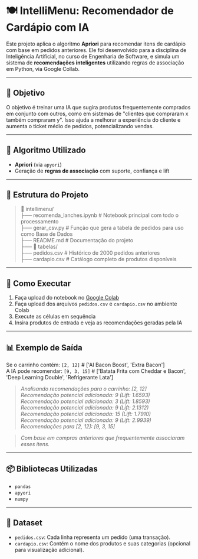 # 🍽️ IntelliMenu: Recomendador de Cardápio com IA

Este projeto aplica o algoritmo **Apriori** para recomendar itens de cardápio com base em pedidos anteriores. Ele foi desenvolvido para a disciplina de Inteligência Artificial, no curso de Engenharia de Software, e simula um sistema de **recomendações inteligentes** utilizando regras de associação em Python, via Google Collab.

---

## 📌 Objetivo

O objetivo é treinar uma IA que sugira produtos frequentemente comprados em conjunto com outros, como em sistemas de "clientes que compraram x também compraram y". Isso ajuda a melhorar a experiência do cliente e aumenta o ticket médio de pedidos, potencializando vendas.

---

## 🧠 Algoritmo Utilizado

- **Apriori** (via `apyori`)
- Geração de **regras de associação** com suporte, confiança e lift

---

## 📁 Estrutura do Projeto
> 📂 intellimenu/ </br>
├── recomenda_lanches.ipynb # Notebook principal com todo o processamento </br>
├── gerar_csv.py # Função que gera a tabela de pedidos para uso como Base de Dados </br>
├── README.md # Documentação do projeto </br>
├── 📂 tabelas/ </br>
    ├── pedidos.csv # Histórico de 2000 pedidos anteriores </br>
    ├── cardapio.csv # Catálogo completo de produtos disponíveis


---

## 🚀 Como Executar

1. Faça upload do notebook no [Google Colab](https://colab.research.google.com)
2. Faça upload dos arquivos `pedidos.csv` e `cardapio.csv` no ambiente Colab
3. Execute as células em sequência
4. Insira produtos de entrada e veja as recomendações geradas pela IA

---

## 📊 Exemplo de Saída

Se o carrinho contém: `[2, 12]`  # ['AI Bacon Boost', 'Extra Bacon'] </br>
A IA pode recomendar: `[9, 3, 15]`  # ['Batata Frita com Cheddar e Bacon', 'Deep Learning Double', 'Refrigerante Lata'] </br>

> *Analisando recomendações para o carrinho: [2, 12] </br>
>    Recomendação potencial adicionada: 9 (Lift: 1.6593) </br>
>    Recomendação potencial adicionada: 3 (Lift: 1.8593) </br>
>    Recomendação potencial adicionada: 9 (Lift: 2.1312) </br>
>    Recomendação potencial adicionada: 15 (Lift: 1.7910) </br>
>    Recomendação potencial adicionada: 9 (Lift: 2.9939)* </br>
> *Recomendações para [2, 12]: [9, 3, 15]* </br>

> *Com base em compras anteriores que frequentemente associaram esses itens.*

---

## 📦 Bibliotecas Utilizadas

- `pandas`
- `apyori`
- `numpy`

---

## 🧪 Dataset

- `pedidos.csv`: Cada linha representa um pedido (uma transação).
- `cardapio.csv`: Contém o nome dos produtos e suas categorias (opcional para visualização adicional).
